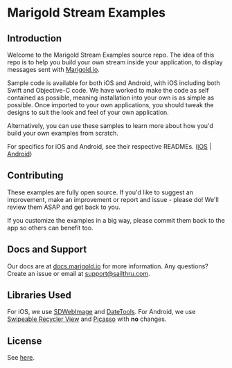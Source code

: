 # Marigold Stream Examples

## Introduction

Welcome to the Marigold Stream Examples source repo. The idea of this repo is to help you build your own stream inside your application, to display messages sent with [Marigold.io](https://www.carnival.io). 

Sample code is available for both iOS and Android, with iOS including both Swift and Objective-C code. We have worked to make the code as self contained as possible, meaning installation into your own is as simple as possible. Once imported to your own applications, you should tweak the designs to suit the look and feel of your own application. 

Alternatively, you can use these samples to learn more about how you'd build your own examples from scratch. 

For specifics for iOS and Android, see their respective READMEs. ([iOS](https://github.com/carnivalmobile/carnival-stream-examples/tree/master/iOS) | [Android](https://github.com/carnivalmobile/carnival-stream-examples/tree/master/Android))

## Contributing
These examples are fully open source. If you'd like to suggest an improvement, make an improvement or report and issue - please do! We'll review them ASAP and get back to you. 

If you customize the examples in a big way, please commit them back to the app so others can benefit too. 

## Docs and Support
Our docs are at [docs.marigold.io](docs.carnival.io) for more information. Any questions? Create an issue or email at [support@sailthru.com](support@sailthru.com).

## Libraries Used
For iOS, we use [SDWebImage](https://github.com/rs/SDWebImage) and [DateTools](https://github.com/MatthewYork/DateTools). 
For Android, we use [Swipeable Recycler View](https://github.com/brnunes/SwipeableRecyclerView) and [Picasso](https://github.com/square/picasso) with **no** changes. 

## License
See [here](https://github.com/carnivalmobile/carnival-stream-examples/blob/master/LICENSE.md).
